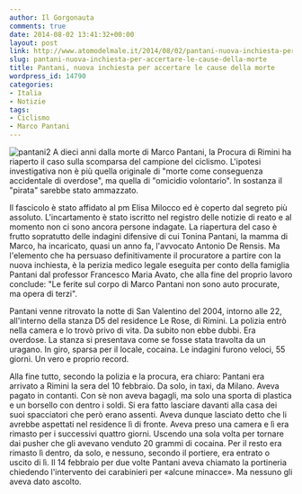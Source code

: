 ```yaml
---
author: Il Gorgonauta
comments: true
date: 2014-08-02 13:41:32+00:00
layout: post
link: http://www.atomodelmale.it/2014/08/02/pantani-nuova-inchiesta-per-accertare-le-cause-della-morte/
slug: pantani-nuova-inchiesta-per-accertare-le-cause-della-morte
title: Pantani, nuova inchiesta per accertare le cause della morte
wordpress_id: 14790
categories:
- Italia
- Notizie
tags:
- Ciclismo
- Marco Pantani
---
```


![pantani2](http://www.atomodelmale.it/wp-content/uploads/2014/08/pantani2-300x203.jpg) A dieci anni dalla morte di Marco Pantani, la Procura di Rimini ha riaperto il caso sulla scomparsa del campione del ciclismo. L'ipotesi investigativa non è più quella originale di "morte come conseguenza accidentale di overdose", ma quella di "omicidio volontario". In sostanza il "pirata" sarebbe stato ammazzato.

Il fascicolo è stato affidato al pm Elisa Milocco ed è coperto dal segreto più assoluto. L'incartamento è stato iscritto nel registro delle notizie di reato e al momento non ci sono ancora persone indagate. La riapertura del caso è frutto sopratutto delle indagini difensive di cui Tonina Pantani, la mamma di Marco, ha incaricato, quasi un anno fa, l'avvocato Antonio De Rensis. Ma l'elemento che ha persuaso definitivamente il procuratore a partire con la nuova inchiesta, è la perizia medico legale eseguita per conto della famiglia Pantani dal professor Francesco Maria Avato, che alla fine del proprio lavoro conclude: "Le ferite sul corpo di Marco Pantani non sono auto procurate, ma opera di terzi".

Pantani venne ritrovato la notte di San Valentino del 2004, intorno alle 22, all'interno della stanza D5 del residence Le Rose, di Rimini. La polizia entrò nella camera e lo trovò privo di vita. Da subito non ebbe dubbi. Era overdose. La stanza si presentava come se fosse stata travolta da un uragano. In giro, sparsa per il locale, cocaina. Le indagini furono veloci, 55 giorni. Un vero e proprio record.



Alla fine tutto, secondo la polizia e la procura, era chiaro: Pantani era arrivato a Rimini la sera del 10 febbraio. Da solo, in taxi, da Milano. Aveva pagato in contanti. Con sè non aveva bagagli, ma solo una sporta di plastica e un borsello con dentro i soldi. Si era fatto lasciare davanti alla casa dei suoi spacciatori che però erano assenti. Aveva dunque lasciato detto che li avrebbe aspettati nel residence lì di fronte. Aveva preso una camera e lì era rimasto per i successivi quattro giorni. Uscendo una sola volta per tornare dai pusher che gli avevano venduto 20 grammi di cocaina. Per il resto era rimasto lì dentro, da solo, e nessuno, secondo il portiere, era entrato o uscito di lì. Il 14 febbraio per due volte Pantani aveva chiamato la portineria chiedendo l'intervento dei carabinieri per «alcune minacce». Ma nessuno gli aveva dato ascolto.
